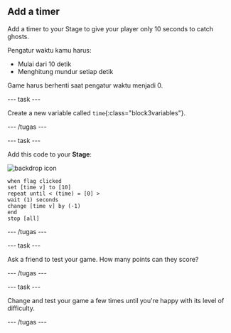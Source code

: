 ## Add a timer

Add a timer to your Stage to give your player only 10 seconds to catch ghosts.

Pengatur waktu kamu harus:

+ Mulai dari 10 detik
+ Menghitung mundur setiap detik

Game harus berhenti saat pengatur waktu menjadi 0.

\--- task \---

Create a new variable called `time`{:class="block3variables"}.

\--- /tugas \---

\--- task \---

Add this code to your **Stage**:

![backdrop icon](images/ghost-backdrop.png)

```blocks3
when flag clicked
set [time v] to [10]
repeat until < (time) = [0] >
wait (1) seconds
change [time v] by (-1)
end
stop [all]
```

\--- /tugas \---

\--- task \---

Ask a friend to test your game. How many points can they score?

\--- /tugas \---

\--- task \---

Change and test your game a few times until you're happy with its level of difficulty.

\--- /tugas \---